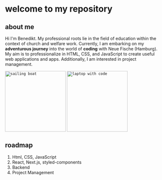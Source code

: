# welcome to my repository

## about me

Hi I'm Benedikt. My professional roots lie in the field of education within the context of church and welfare work. Currently, I am embarking on my **adventurous journey** into the world of **coding** with Neue Fische (Hamburg). My aim is to professionalize in HTML, CSS, and JavaScript to create useful web applications and apps. Additionally, I am interested in project management.

<code><img src="https://github.com/benediktbrenk/pictures/blob/main/evan-smogor-9-i4lI1ijes-unsplash.jpg" alt="sailing boat" height="200"></code>
<code><img src="https://github.com/benediktbrenk/pictures/blob/main/clement-helardot-95YRwf6CNw8-unsplash.jpg" alt="laptop with code" height="200"></code>

## roadmap

1. Html, CSS, JavaScript
2. React, Next.js, styled-components
3. Backend
4. Project Management
